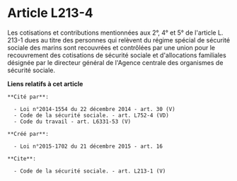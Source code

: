 # Article L213-4

Les cotisations et contributions mentionnées aux 2°, 4° et 5° de l'article L. 213-1 dues au titre des personnes qui relèvent
du régime spécial de sécurité sociale des marins sont recouvrées et contrôlées par une union pour le recouvrement des
cotisations de sécurité sociale et d'allocations familiales désignée par le directeur général de l'Agence centrale des
organismes de sécurité sociale.

**Liens relatifs à cet article**

	**Cité par**:

	  - Loi n°2014-1554 du 22 décembre 2014 - art. 30 (V)
	  - Code de la sécurité sociale. - art. L752-4 (VD)
	  - Code du travail - art. L6331-53 (V)

	**Créé par**:

	  - Loi n°2015-1702 du 21 décembre 2015 - art. 16

	**Cite**:

	  - Code de la sécurité sociale. - art. L213-1 (V)
